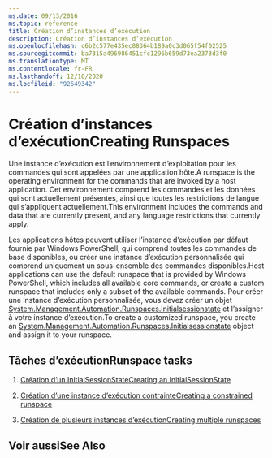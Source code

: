 ```yaml
---
ms.date: 09/13/2016
ms.topic: reference
title: Création d’instances d’exécution
description: Création d’instances d’exécution
ms.openlocfilehash: c6b2c577e435ec88364b189a0c3d065f54f02525
ms.sourcegitcommit: ba7315a496986451cfc1296b659d73ea2373d3f0
ms.translationtype: MT
ms.contentlocale: fr-FR
ms.lasthandoff: 12/10/2020
ms.locfileid: "92649342"
---
```

# <a name="creating-runspaces"></a><span data-ttu-id="6d51f-103">Création d’instances d’exécution</span><span class="sxs-lookup"><span data-stu-id="6d51f-103">Creating Runspaces</span></span>

<span data-ttu-id="6d51f-104">Une instance d’exécution est l’environnement d’exploitation pour les commandes qui sont appelées par une application hôte.</span><span class="sxs-lookup"><span data-stu-id="6d51f-104">A runspace is the operating environment for the commands that are invoked by a host application.</span></span> <span data-ttu-id="6d51f-105">Cet environnement comprend les commandes et les données qui sont actuellement présentes, ainsi que toutes les restrictions de langue qui s’appliquent actuellement.</span><span class="sxs-lookup"><span data-stu-id="6d51f-105">This environment includes the commands and data that are currently present, and any language restrictions that currently apply.</span></span>

 <span data-ttu-id="6d51f-106">Les applications hôtes peuvent utiliser l’instance d’exécution par défaut fournie par Windows PowerShell, qui comprend toutes les commandes de base disponibles, ou créer une instance d’exécution personnalisée qui comprend uniquement un sous-ensemble des commandes disponibles.</span><span class="sxs-lookup"><span data-stu-id="6d51f-106">Host applications can use the default runspace that is provided by Windows PowerShell, which includes all available core commands, or create a custom runspace that includes only a subset of the available commands.</span></span> <span data-ttu-id="6d51f-107">Pour créer une instance d’exécution personnalisée, vous devez créer un objet [System.Management.Automation.Runspaces.Initialsessionstate](/dotnet/api/System.Management.Automation.Runspaces.InitialSessionState) et l’assigner à votre instance d’exécution.</span><span class="sxs-lookup"><span data-stu-id="6d51f-107">To create a customized runspace, you create an [System.Management.Automation.Runspaces.Initialsessionstate](/dotnet/api/System.Management.Automation.Runspaces.InitialSessionState) object and assign it to your runspace.</span></span>

## <a name="runspace-tasks"></a><span data-ttu-id="6d51f-108">Tâches d’exécution</span><span class="sxs-lookup"><span data-stu-id="6d51f-108">Runspace tasks</span></span>

1. [<span data-ttu-id="6d51f-109">Création d’un InitialSessionState</span><span class="sxs-lookup"><span data-stu-id="6d51f-109">Creating an InitialSessionState</span></span>](./creating-an-initialsessionstate.md)

2. [<span data-ttu-id="6d51f-110">Création d’une instance d’exécution contrainte</span><span class="sxs-lookup"><span data-stu-id="6d51f-110">Creating a constrained runspace</span></span>](./creating-a-constrained-runspace.md)

3. [<span data-ttu-id="6d51f-111">Création de plusieurs instances d’exécution</span><span class="sxs-lookup"><span data-stu-id="6d51f-111">Creating multiple runspaces</span></span>](./creating-multiple-runspaces.md)

## <a name="see-also"></a><span data-ttu-id="6d51f-112">Voir aussi</span><span class="sxs-lookup"><span data-stu-id="6d51f-112">See Also</span></span>
